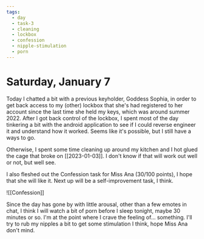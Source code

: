 ```yaml
---
tags:
  - day
  - task-3
  - cleaning
  - lockbox
  - confession
  - nipple-stimulation
  - porn
---
```


# Saturday, January 7

Today I chatted a bit with a previous keyholder, Goddess Sophia, in order to get back access to my (other) lockbox that she's had registered to her account since the last time she held my keys, which was around summer 2022. After I got back control of the lockbox, I spent most of the day tinkering a bit with the android application to see if I could reverse engineer it and understand how it worked. Seems like it's possible, but I still have a ways to go. 

Otherwise, I spent some time cleaning up around my kitchen and I hot glued the cage that broke on [[2023-01-03]]. I don't know if that will work out well or not, but well see.

I also fleshed out the Confession task for Miss Ana (30/100 points), I hope that she will like it. Next up will be a self-improvement task, I think.

![[Confession]]

Since the day has gone by with little arousal, other than a few emotes in chat, I think I will watch a bit of porn before I sleep tonight, maybe 30 minutes or so. I'm at the point where I crave the feeling of… something. I'll try to rub my nipples a bit to get some stimulation I think, hope Miss Ana don't mind.